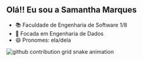 ## Olá!! Eu sou a Samantha Marques

- 📚 Faculdade de Engenharia de Software 1/8
- 🎀 Focada em Engenharia de Dados
- 😄 Pronomes: ela/dela

<picture>
  <source media="(prefers-color-scheme: dark)" srcset="https://raw.githubusercontent.com/YourUser/YourUser/output/github-contribution-grid-snake-dark.svg">
  <source media="(prefers-color-scheme: light)" srcset="https://raw.githubusercontent.com/YourUser/YourUser/output/github-contribution-grid-snake.svg">
  <img alt="github contribution grid snake animation" src="https://raw.githubusercontent.com/YourUser/YourUser/output/github-contribution-grid-snake.svg">
</picture>
